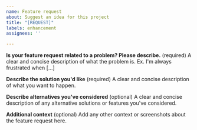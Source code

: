 ```yaml
---
name: Feature request
about: Suggest an idea for this project
title: "[REQUEST]"
labels: enhancement
assignees: ''

---
```


**Is your feature request related to a problem? Please describe.** (required)
A clear and concise description of what the problem is. Ex. I'm always frustrated when [...]

**Describe the solution you'd like** (required)
A clear and concise description of what you want to happen.

**Describe alternatives you've considered** (optional)
A clear and concise description of any alternative solutions or features you've considered.

**Additional context** (optional)
Add any other context or screenshots about the feature request here.
